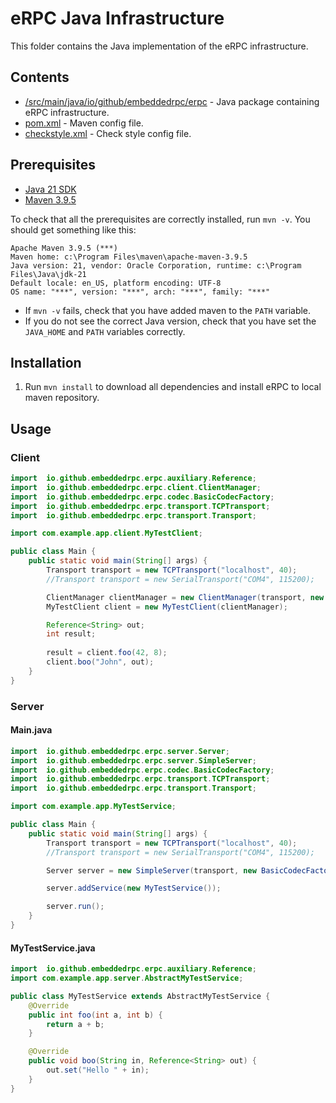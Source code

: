 # eRPC Java Infrastructure

This folder contains the Java implementation of the eRPC infrastructure.

## Contents

- [/src/main/java/io/github/embeddedrpc/erpc](./src/main/java/io/github/embeddedrpc/erpc) - Java package containing eRPC infrastructure.
- [pom.xml](./pom.xml) - Maven config file.
- [checkstyle.xml](./checkstyle.xml) - Check style config file.

## Prerequisites

- [Java 21 SDK](https://jdk.java.net/21/)
- [Maven 3.9.5](https://maven.apache.org/download.cgi)

To check that all the prerequisites are correctly installed, run `mvn -v`. You should get something like this:

```
Apache Maven 3.9.5 (***)
Maven home: c:\Program Files\maven\apache-maven-3.9.5
Java version: 21, vendor: Oracle Corporation, runtime: c:\Program Files\Java\jdk-21
Default locale: en_US, platform encoding: UTF-8
OS name: "***", version: "***", arch: "***", family: "***"
```

- If `mvn -v` fails, check that you have added maven to the `PATH` variable.
- If you do not see the correct Java version, check that you have set the `JAVA_HOME` and `PATH` variables correctly.


## Installation

1. Run `mvn install` to download all dependencies and install eRPC to local maven repository.

## Usage

### Client

```Java
import  io.github.embeddedrpc.erpc.auxiliary.Reference;
import  io.github.embeddedrpc.erpc.client.ClientManager;
import  io.github.embeddedrpc.erpc.codec.BasicCodecFactory;
import  io.github.embeddedrpc.erpc.transport.TCPTransport;
import  io.github.embeddedrpc.erpc.transport.Transport;

import com.example.app.client.MyTestClient;

public class Main {
    public static void main(String[] args) {
        Transport transport = new TCPTransport("localhost", 40);
        //Transport transport = new SerialTransport("COM4", 115200);

        ClientManager clientManager = new ClientManager(transport, new BasicCodecFactory());
        MyTestClient client = new MyTestClient(clientManager);

        Reference<String> out;
        int result;
        
        result = client.foo(42, 8);
        client.boo("John", out);
    }
}
```

### Server
#### Main.java
```Java
import  io.github.embeddedrpc.erpc.server.Server;
import  io.github.embeddedrpc.erpc.server.SimpleServer;
import  io.github.embeddedrpc.erpc.codec.BasicCodecFactory;
import  io.github.embeddedrpc.erpc.transport.TCPTransport;
import  io.github.embeddedrpc.erpc.transport.Transport;

import com.example.app.MyTestService;

public class Main {
    public static void main(String[] args) {
        Transport transport = new TCPTransport("localhost", 40);
        //Transport transport = new SerialTransport("COM4", 115200);

        Server server = new SimpleServer(transport, new BasicCodecFactory());

        server.addService(new MyTestService());

        server.run();
    }
}
```
#### MyTestService.java

```Java
import  io.github.embeddedrpc.erpc.auxiliary.Reference;
import com.example.app.server.AbstractMyTestService;

public class MyTestService extends AbstractMyTestService {
    @Override
    public int foo(int a, int b) {
        return a + b;
    }

    @Override
    public void boo(String in, Reference<String> out) {
        out.set("Hello " + in);
    }
}
```